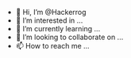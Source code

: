 - 👋 Hi, I’m @Hackerrog
- 👀 I’m interested in ...
- 🌱 I’m currently learning ...
- 💞️ I’m looking to collaborate on ...
- 📫 How to reach me ...

<!---
Hackerrog/Hackerrog is a ✨ special ✨ repository because its `README.md` (this file) appears on your GitHub profile.
You can click the Preview link to take a look at your changes.
Im currently pursuing full stacking development course
very sson i will complete my course and i will be posting my projects here
--->
